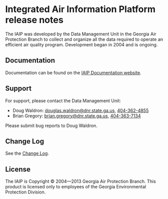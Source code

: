 Integrated Air Information Platform release notes
=================================================

The IAIP was developed by the Data Management Unit in the Georgia Air Protection Branch to collect and organize all the data required to operate an efficient air quality program. Development began in 2004 and is ongoing.


Documentation
-------------

Documentation can be found on the [IAIP Documentation website](https://sites.google.com/site/iaipdocs/).


Support
-------

For support, please contact the Data Management Unit:

+ Doug Waldron: [douglas.waldron@dnr.state.ga.us](mailto:douglas.waldron@dnr.state.ga.us), [404-362-4855](tel:404-362-4855)
+ Brian Gregory: [brian.gregory@dnr.state.ga.us](mailto:brian.gregory@dnr.state.ga.us), [404-363-7134](tel:404-363-7134)

Please submit bug reports to Doug Waldron.


Change Log
----------

See the [Change Log](CHANGELOG.html).


License
-------

The IAIP is Copyright © 2004—2013 Georgia Air Protection Branch. This product is licensed only to employees of the Georgia Environmental Protection Division.
